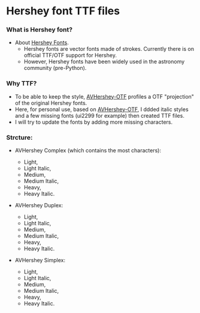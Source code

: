 # Hershey font TTF files

### What is Hershey font?
- About [Hershey Fonts](https://en.wikipedia.org/wiki/Hershey_fonts).
  - Hershey fonts are vector fonts made of strokes. Currently there is on official TTF/OTF support for Hershey.
  - However, Hershey fonts have been widely used in the astronomy community (pre-Python).

### Why TTF?
- To be able to keep the style, [AVHershey-OTF](https://github.com/scruss/AVHershey-OTF/tree/master/otf) profiles a OTF "projection" of the original Hershey fonts.
- Here, for personal use, based on [AVHershey-OTF](https://github.com/scruss/AVHershey-OTF/tree/master/otf), I ddded italic styles and a few missing fonts (ui2299 for example) then created TTF files.
- I will try to update the fonts by adding more missing characters.


### Strcture:
- AVHershey Complex (which contains the most characters): 
  - Light, 
  - Light Italic, 
  - Medium, 
  - Medium Italic,
  - Heavy,
  - Heavy Italic.
  
- AVHershey Duplex: 
  - Light, 
  - Light Italic, 
  - Medium, 
  - Medium Italic,
  - Heavy,
  - Heavy Italic. 

- AVHershey Simplex: 
  - Light, 
  - Light Italic, 
  - Medium, 
  - Medium Italic,
  - Heavy,
  - Heavy Italic.
